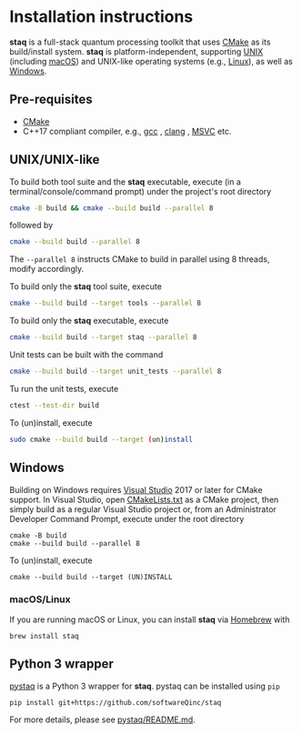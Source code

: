 # Installation instructions

**staq** is a full-stack quantum processing toolkit that uses 
[CMake](https://cmake.org/) as its build/install system. **staq** is 
platform-independent, supporting 
[UNIX](https://www.opengroup.org/membership/forums/platform/unix)
(including
[macOS](https://www.apple.com/macos/)) and UNIX-like operating systems
(e.g., [Linux](https://www.linux.org)), as well
as [Windows](https://www.microsoft.com/en-us/windows).

## Pre-requisites

- [CMake](https://cmake.org/)
- C++17 compliant compiler, e.g., [gcc](https://gcc.gnu.org/)
  , [clang](https://clang.llvm.org)
  , [MSVC](https://visualstudio.microsoft.com/vs/) etc.

## UNIX/UNIX-like

To build both tool suite and the **staq** executable, execute 
(in a terminal/console/command prompt) under the project's root directory

```bash
cmake -B build && cmake --build build --parallel 8
```

followed by

```bash
cmake --build build --parallel 8
```

The `--parallel 8` instructs CMake to build in parallel using 8 threads, modify 
accordingly.

To build only the **staq** tool suite, execute

```bash
cmake --build build --target tools --parallel 8
````
To build only the **staq** executable, execute

```bash
cmake --build build --target staq --parallel 8
```

Unit tests can be built with the command

```bash
cmake --build build --target unit_tests --parallel 8
```

Tu run the unit tests, execute

```bash
ctest --test-dir build
```

To (un)install, execute 

```bash
sudo cmake --build build --target (un)install
```

## Windows

Building on Windows requires [Visual Studio](https://www.visualstudio.com) 2017
or later for CMake support. In Visual Studio, open
[CMakeLists.txt](https://github.com/softwareQinc/staq/blob/main/CMakeLists.txt)
as a CMake project, then simply build as a regular Visual Studio project or,
from an Administrator Developer Command Prompt, execute under the root directory 

```
cmake -B build
cmake --build build --parallel 8
```

To (un)install, execute 

```
cmake --build build --target (UN)INSTALL
```

### macOS/Linux

If you are running macOS or Linux, you can install **staq** via
[Homebrew](https://brew.sh) with

    brew install staq

## Python 3 wrapper
[pystaq](https://github.com/softwareQinc/staq/blob/main/pystaq/) is a Python 3 
wrapper for **staq**. pystaq can be installed using `pip`

```
pip install git+https://github.com/softwareQinc/staq
```

For more details, please see 
[pystaq/README.md](https://github.com/softwareQinc/staq/blob/main/pystaq/README.md).
